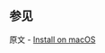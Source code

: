 ## 参见

原文 - [Install on macOS]( https://docs.mongodb.com/manual/tutorial/install-mongodb-on-os-x/ )

